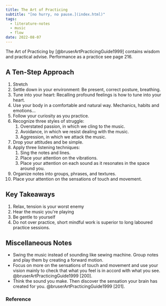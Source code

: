 ```yaml
---
title: The Art of Practicing
subtitle: "[no hurry, no pause.](index.html)"
tags:
  - literature-notes
  - music
  - flow
date: 2022-08-07
---
```


The Art of Practicing by [@bruserArtPracticingGuide1999] contains wisdom and practical advise. Performance as a practice see page 216.

## A Ten-Step Approach

1. Stretch
2. Settle down in your environment: Be present, correct posture, breathing.
3. Tune into your heart: Recalling profound feelings is how to tune into your heart.
4. Use your body in a comfortable and natural way. Mechanics, habits and emotions… 
5. Follow your curiosity as you practice. 
6. Recognize three styles of struggle:
    1. Overstated passion, in which we cling to the music.
    2. Avoidance, in which we resist dealing with the music.
    3. Aggression, in which we attack the music.
7. Drop your attitudes and be simple.
8. Apply three listening techniques:
    1. Sing the notes and lines.
    2. Place your attention on the vibrations.
    3. Place your attention on each sound as it resonates in the space around you.
9. Organize notes into groups, phrases, and textures.
10. Place your attention on the sensations of touch and movement.

## Key Takeaways

1. Relax, tension is your worst enemy
2. Hear the music you're playing
3. Be gentle to yourself
4. Do not over practice, short mindful work is superior to long laboured practice sessions. 

## Miscellaneous Notes

- Swing the music instead of sounding like sewing machine. Group notes and play them by creating a forward motion.
- Focus on more on the sensations of touch and movement and use your vision mainly to check that what you feel is in accord with what you see. @bruserArtPracticingGuide1999 [200].
- Think the sound you make. Then discover the sensation your brain has created for you. @bruserArtPracticingGuide1999 [201].

### Reference
